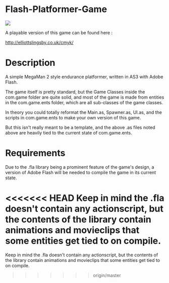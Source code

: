 Flash-Platformer-Game
=====================

<img src="http://i.imgur.com/dmPviTZ.gif">

A playable version of this game can be found here : 

http://elliottslingsby.co.uk/cmyk/



Description
=====================

A simple MegaMan 2 style endurance platformer, written in AS3 with Adobe Flash.

The game itself is pretty standard, but the Game Classes inside the com.game folder are quite solid, and most of the game is made from entities in the com.game.ents folder, which are all sub-classes of the game classes.

In theory you could totally reformat the Main.as, Spawner.as, UI.as, and the scripts in com.game.ents to make your own version of this game.

But this isn't really meant to be a template, 
and the above .as files noted above are heavily tied to the current state of com.game.ents.



Requirements
============

Due to the .fla library being a prominent feature of the game's design, a version of Adobe Flash will be needed to compile the game in its current state.

<<<<<<< HEAD
Keep in mind the .fla doesn't contain any actionscript, but the contents of the library contain animations and movieclips that some entities get tied to on compile.
=======
Keep in mind the .fla doesn't contain any actionscript, but the contents of the library contain animations and movieclips that some entities get tied to on compile.
>>>>>>> origin/master
